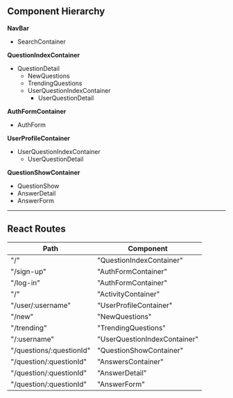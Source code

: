 ## Component Hierarchy

**NavBar**
 * SearchContainer
 
**QuestionIndexContainer**
 * QuestionDetail
   - NewQuestions
   - TrendingQuestions
   - UserQuestionIndexContainer
     + UserQuestionDetail
 
**AuthFormContainer**
 * AuthForm
 
**UserProfileContainer**
 * UserQuestionIndexContainer
   - UserQuestionDetail
  
**QuestionShowContainer**
 * QuestionShow
 * AnswerDetail
 * AnswerForm
---
## React Routes
 
|Path  | Component  |
|------|------------|
| "/" | "QuestionIndexContainer" |
| "/sign-up" | "AuthFormContainer" |
| "/log-in" | "AuthFormContainer" |
| "/" | "ActivityContainer" |
| "/user/:username" | "UserProfileContainer" |
| "/new" | "NewQuestions" |
| "/trending" | "TrendingQuestions" |
| "/:username" | "UserQuestionIndexContainer" |
| "/questions/:questionId" | "QuestionShowContainer" |
| "/question/:questionId" | "AnswersContainer" |
| "/question/:questionId" | "AnswerDetail" |
| "/question/:questionId" | "AnswerForm" |

